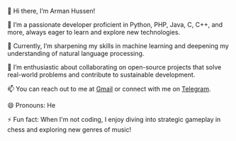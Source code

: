 👋 Hi there, I’m Arman Hussen!

👀 I’m a passionate developer proficient in Python, PHP, Java, C, C++, and more, always eager to learn and explore new technologies.

🌱 Currently, I’m sharpening my skills in machine learning and deepening my understanding of natural language processing.

💞️ I’m enthusiastic about collaborating on open-source projects that solve real-world problems and contribute to sustainable development.

📫 You can reach out to me at [Gmail](mailto:armanhasansanto799@gmail.com) or connect with me on [Telegram](https://t.me/tbbarman).

😄 Pronouns: He

⚡ Fun fact: When I'm not coding, I enjoy diving into strategic gameplay in chess and exploring new genres of music!
